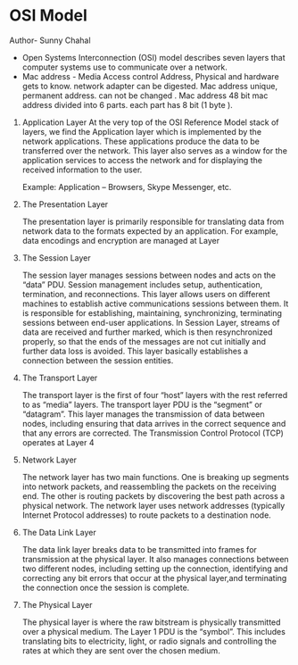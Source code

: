 # OSI Model
Author- Sunny Chahal
- Open Systems Interconnection (OSI) model describes seven layers that computer systems use to communicate over a network.  
- Mac address - Media Access control Address, Physical and hardware gets to know. network adapter can be digested. Mac address unique, permanent address.
  can not be changed . Mac address 48 bit mac address divided into 6 parts. each part has 8 bit (1 byte ).

1. Application Layer 
   At the very top of the OSI Reference Model stack of layers, we find the Application layer which is implemented by the network applications.
   These applications produce the data to be transferred over the network. This layer also serves as a window for the application services to access the 
   network and for displaying the received information to the user. 
 
   Example: Application – Browsers, Skype Messenger, etc. 

2. The Presentation Layer
  
   The presentation layer is primarily responsible for translating data from network data to the formats expected by an application.
   For example, data encodings and encryption are managed at Layer

3. The Session Layer

   The session layer manages sessions between nodes and acts on the “data” PDU. Session management includes setup, authentication, termination, and reconnections.
   This layer allows users on different machines to establish active communications sessions between them. It is responsible for establishing, maintaining, synchronizing,
   terminating sessions between end-user applications. In Session Layer, streams of data are received and further marked, which is then resynchronized properly, so that
   the ends of the messages are not cut initially and further data loss is avoided. This layer basically establishes a connection between the session entities. 

4. The Transport Layer

   The transport layer is the first of four “host” layers with the rest referred to as “media” layers. The transport layer PDU is the “segment” or “datagram”.
   This layer manages the transmission of data between nodes, including ensuring that data arrives in the correct sequence and that any errors are corrected.
   The Transmission Control Protocol (TCP) operates at Layer 4
 
5. Network Layer

   The network layer has two main functions. One is breaking up segments into network packets, and reassembling the packets on the receiving end.
   The other is routing packets by discovering the best path across a physical network. The network layer uses network addresses (typically Internet Protocol addresses) to route packets to a destination node.

6. The Data Link Layer

   The data link layer breaks data to be transmitted into frames for transmission at the physical layer. It also manages connections between two different nodes,
   including setting up the connection, identifying and correcting any bit errors that occur at the physical layer,and terminating the connection once the session is complete.

7. The Physical Layer

   The physical layer is where the raw bitstream is physically transmitted over a physical medium. The Layer 1 PDU is the “symbol”.
   This includes translating bits to electricity, light, or radio signals and controlling the rates at which they are sent over the chosen medium.